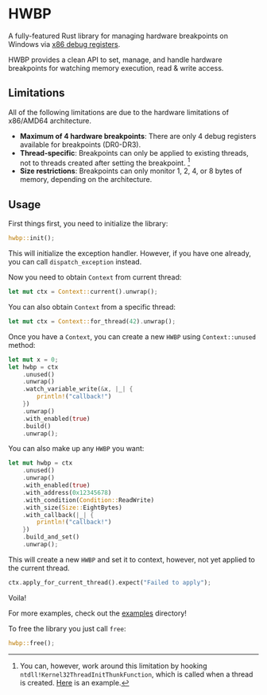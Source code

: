 # HWBP

A fully-featured Rust library for managing hardware breakpoints on Windows via [x86 debug registers](https://en.wikipedia.org/wiki/X86_debug_register).

HWBP provides a clean API to set, manage, and handle hardware breakpoints for watching memory execution, read & write access.

## Limitations

All of the following limitations are due to the hardware limitations of x86/AMD64 architecture.

- **Maximum of 4 hardware breakpoints**: There are only 4 debug registers available for breakpoints (DR0-DR3).
- **Thread-specific**: Breakpoints can only be applied to existing threads, not to threads created after setting the breakpoint. [^1]
- **Size restrictions**: Breakpoints can only monitor 1, 2, 4, or 8 bytes of memory, depending on the architecture.

[^1]: You can, however, work around this limitation by hooking `ntdll!Kernel32ThreadInitThunkFunction`, which is called when a thread is created. [Here](https://gist.github.com/imunproductive/77dc16291ac3a03cd2ee1b4472f94fc4) is an example.

## Usage

First things first, you need to initialize the library:

```rust
hwbp::init();
```

This will initialize the exception handler. However, if you have one already, you can call `dispatch_exception` instead.

Now you need to obtain `Context` from current thread:

```rust
let mut ctx = Context::current().unwrap();
```

You can also obtain `Context` from a specific thread:

```rust
let mut ctx = Context::for_thread(42).unwrap();
```

Once you have a `Context`, you can create a new `HWBP` using `Context::unused` method:

```rust
let mut x = 0;
let hwbp = ctx
    .unused()
    .unwrap()
    .watch_variable_write(&x, |_| {
        println!("callback!")
    })
    .unwrap()
    .with_enabled(true)
    .build()
    .unwrap();
```

You can also make up any `HWBP` you want:

```rust
let mut hwbp = ctx
    .unused()
    .unwrap()
    .with_enabled(true)
    .with_address(0x12345678)
    .with_condition(Condition::ReadWrite)
    .with_size(Size::EightBytes)
    .with_callback(|_| {
        println!("callback!")
    })
    .build_and_set()
    .unwrap();
```

This will create a new `HWBP` and set it to context, however, not yet applied to the current thread.

```rust
ctx.apply_for_current_thread().expect("Failed to apply");
```

Voila!

For more examples, check out the [examples](./examples/) directory!

To free the library you just call `free`:

```rust
hwbp::free();
```
